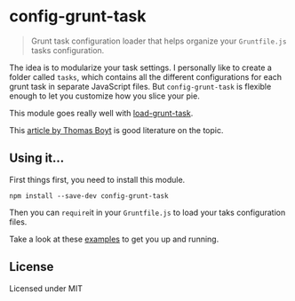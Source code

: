# config-grunt-task
> Grunt task configuration loader that helps organize your `Gruntfile.js` tasks configuration.

The idea is to modularize your task settings. I personally like to create a folder called `tasks`, which contains all the different configurations for each grunt task in separate JavaScript files. But `config-grunt-task` is flexible enough to let you customize how you slice your pie.

This module goes really well with [load-grunt-task](https://github.com/sindresorhus/load-grunt-tasks).

This [article by Thomas Boyt](http://www.thomasboyt.com/2013/09/01/maintainable-grunt.html) is good literature on the topic.

## Using it...

First things first, you need to install this module.

```
npm install --save-dev config-grunt-task
```

Then you can `require`it in your `Gruntfile.js` to load your taks configuration files.

Take a look at these [examples](EXAMPLES.md) to get you up and running.

## License

Licensed under MIT
